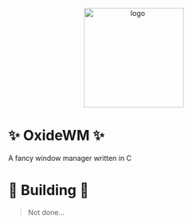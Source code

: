 <p align="center">

<img src="https://github.com/xfcisco/OxideWM/blob/main/oxidewm-v2.png?raw=true" alt="logo" width="200"/>

</p>

# ✨ OxideWM ✨
A fancy window manager written in C

# 🔨 Building 🔨
> Not done...
